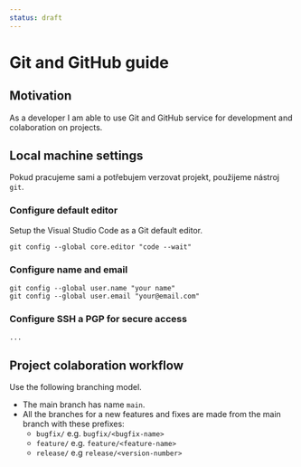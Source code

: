 ```yaml
---
status: draft
---
```


# Git and GitHub guide

## Motivation

As a developer I am able to use Git and GitHub service for development and colaboration on projects.

## Local machine settings

Pokud pracujeme sami a potřebujem verzovat projekt, použijeme nástroj `git`.

### Configure default editor

Setup the Visual Studio Code as a Git default editor.

    git config --global core.editor "code --wait"

### Configure name and email

    git config --global user.name "your name"
    git config --global user.email "your@email.com"

### Configure SSH a PGP for secure access

    ...

## Project colaboration workflow

Use the following branching model.

- The main branch has name `main`.
- All the branches for a new features and fixes are made from the main branch with these prefixes:
  - `bugfix/` e.g. `bugfix/<bugfix-name>`
  - `feature/` e.g. `feature/<feature-name>`
  - `release/` e.g  `release/<version-number>`
